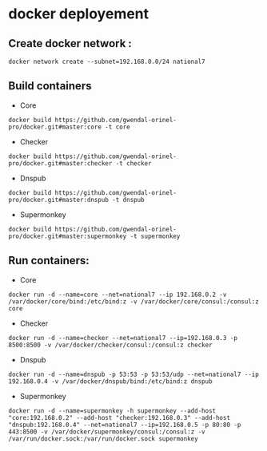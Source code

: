# docker deployement

## Create docker network :
```
docker network create --subnet=192.168.0.0/24 national7
```

## Build containers
- Core
```
docker build https://github.com/gwendal-orinel-pro/docker.git#master:core -t core
```

- Checker
```
docker build https://github.com/gwendal-orinel-pro/docker.git#master:checker -t checker
```

- Dnspub
```
docker build https://github.com/gwendal-orinel-pro/docker.git#master:dnspub -t dnspub
```

- Supermonkey
```
docker build https://github.com/gwendal-orinel-pro/docker.git#master:supermonkey -t supermonkey
```

## Run containers:
- Core
```
docker run -d --name=core --net=national7 --ip 192.168.0.2 -v /var/docker/core/bind:/etc/bind:z -v /var/docker/core/consul:/consul:z core
```

- Checker
```
docker run -d --name=checker --net=national7 --ip=192.168.0.3 -p 8500:8500 -v /var/docker/checker/consul:/consul:z checker
```

- Dnspub
```
docker run -d --name=dnspub -p 53:53 -p 53:53/udp --net=national7 --ip 192.168.0.4 -v /var/docker/dnspub/bind:/etc/bind:z dnspub
```

- Supermonkey
```
docker run -d --name=supermonkey -h supermonkey --add-host "core:192.168.0.2" --add-host "checker:192.168.0.3" --add-host "dnspub:192.168.0.4" --net=national7 --ip=192.168.0.5 -p 80:80 -p 443:8500 -v /var/docker/supermonkey/consul:/consul:z -v /var/run/docker.sock:/var/run/docker.sock supermonkey
```

